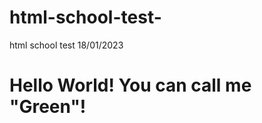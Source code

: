 # html-school-test-
html school test 18/01/2023
<html>
<head>
<body>
<h1> Hello World! You can call me "Green"!
</body>
</html>

